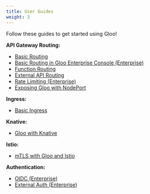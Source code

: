 ```yaml
---
title: User Guides
weight: 3
---
```


Follow these guides to get started using Gloo!

**API Gateway Routing:**

* [Basic Routing](basic_routing)
* [Basic Routing in Gloo Enterprise Console (Enterprise)](basic_routing_console)
* [Function Routing](function_routing)
* [External API Routing](external_api_routing)
* [Rate Limiting (Enterprise)](ratelimit)
* [Exposing Gloo with NodePort](node_port)

**Ingress:**

* [Basic Ingress](basic_ingress)

**Knative:**

* [Gloo with Knative](gloo_with_knative)

**Istio:**

* [mTLS with Gloo and Istio](gloo_istio_mtls)

**Authentication:**

* [OIDC (Enterprise)](oidc)
* [External Auth (Enterprise)](auth)